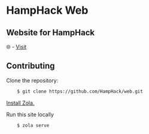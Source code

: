 # HampHack Web
## Website for HampHack

🌐 - [Visit](https://hamphack.hampshire.edu)

## Contributing

Clone the repository:

```bash
    $ git clone https://github.com/HampHack/web.git
```

[Install Zola.](https://getzola.org)

Run this site locally

```bash
    $ zola serve
```
